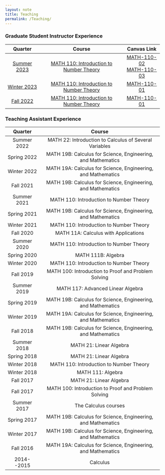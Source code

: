```yaml
---
layout: note
title: Teaching
permalink: /Teaching/
---
```


### Graduate Student Instructor Experience

| Quarter | Course | Canvas Link |
| :---: | :---: | :---: |
| [Summer 2023](/Teaching/Summer-2023) | [<font size="3">MATH 110: Introduction to Number Theory</font>](/Teaching/Summer-2023) | [MATH-110-02](https://canvas.ucsc.edu/courses/64157)<br> [MATH-110-03](https://canvas.ucsc.edu/courses/64159) |
| [Winter 2023](/Teaching/Winter-2023) | [<font size="3">MATH 110: Introduction to Number Theory</font>](/Teaching/Winter-2023) | [MATH-110-01](https://canvas.ucsc.edu/courses/59497) |
| [Fall 2022](/Teaching/Fall-2022) | [<font size="3">MATH 110: Introduction to Number Theory</font>](/Teaching/Fall-2022) | [MATH-110-01](https://canvas.ucsc.edu/courses/57018) |

### Teaching Assistant Experience

| Quarter | Course |
| :---: | :---: |
| Summer 2022 | MATH 22: Introduction to Calculus of Several Variables | 
| Spring 2022 | MATH 19B: Calculus for Science, Engineering, and Mathematics | 
| Winter 2022 | MATH 19A: Calculus for Science, Engineering, and Mathematics | 
| Fall 2021 | MATH 19B: Calculus for Science, Engineering, and Mathematics | 
| Summer 2021 | MATH 110: Introduction to Number Theory | 
| Spring 2021 | MATH 19B: Calculus for Science, Engineering, and Mathematics | 
| Winter 2021 | MATH 110: Introduction to Number Theory | 
| Fall 2020 | MATH 11A: Calculus with Applications | 
| Summer 2020 | MATH 110: Introduction to Number Theory | 
| Spring 2020 | MATH 111B: Algebra | 
| Winter 2020 | MATH 110: Introduction to Number Theory | 
| Fall 2019 | MATH 100: Introduction to Proof and Problem Solving | 
| Summer 2019 | MATH 117: Advanced Linear Algebra | 
| Spring 2019 | MATH 19B: Calculus for Science, Engineering, and Mathematics | 
| Winter 2019 | MATH 19A: Calculus for Science, Engineering, and Mathematics | 
| Fall 2018 | MATH 19B: Calculus for Science, Engineering, and Mathematics | 
| Summer 2018 | MATH 21: Linear Algebra | 
| Spring 2018 | MATH 21: Linear Algebra | 
| Winter 2018 | MATH 110: Introduction to Number Theory | 
| Winter 2018 | MATH 111: Algebra | 
| Fall 2017 | MATH 21: Linear Algebra | 
| Fall 2017 | MATH 100: Introduction to Proof and Problem Solving | 
| Summer 2017 | The Calculus courses | 
| Spring 2017 | MATH 19B: Calculus for Science, Engineering, and Mathematics | 
| Winter 2017 | MATH 19B: Calculus for Science, Engineering, and Mathematics | 
| Fall 2016 | MATH 19A: Calculus for Science, Engineering, and Mathematics | 
| 2014--2015 | Calculus | 
